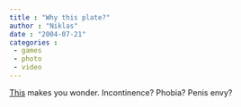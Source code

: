 ```yaml
---
title : "Why this plate?"
author : "Niklas"
date : "2004-07-21"
categories : 
 - games
 - photo
 - video
---
```


[This](https://niklasblog.com/wp-content/2004-07-21-car.jpg) makes you wonder. Incontinence? Phobia? Penis envy?
